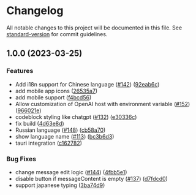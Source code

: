 # Changelog

All notable changes to this project will be documented in this file. See [standard-version](https://github.com/conventional-changelog/standard-version) for commit guidelines.

## 1.0.0 (2023-03-25)


### Features

* Add i18n support for Chinese language ([#142](https://github.com/yuvaldolev/ChatGPT/issues/142)) ([92eab6c](https://github.com/yuvaldolev/ChatGPT/commit/92eab6c6346b1e53921185eff254d051534ffd60))
* add mobile app icons ([26535a7](https://github.com/yuvaldolev/ChatGPT/commit/26535a7c70a13a23458fd47ff639fb9472d575b6))
* add mobile support ([f4bcd56](https://github.com/yuvaldolev/ChatGPT/commit/f4bcd5649b0b4f0e9a63d0f7d3c4101df7767dd1))
* Allow customization of OpenAI host with environment variable ([#152](https://github.com/yuvaldolev/ChatGPT/issues/152)) ([966021e](https://github.com/yuvaldolev/ChatGPT/commit/966021ed74cb0788f7ac15b93dd3ba6bd0b0b3a5))
* codeblock styling like chatgpt ([#132](https://github.com/yuvaldolev/ChatGPT/issues/132)) ([e30336c](https://github.com/yuvaldolev/ChatGPT/commit/e30336c00e2b682420d3740776ddff4461bb95e0))
* fix build ([4d63e8d](https://github.com/yuvaldolev/ChatGPT/commit/4d63e8d179f03fe24653c96e8e14109266c365d4))
* Russian language ([#148](https://github.com/yuvaldolev/ChatGPT/issues/148)) ([cb58a70](https://github.com/yuvaldolev/ChatGPT/commit/cb58a703e331467db2ef696cee319d913082c336))
* show language name ([#113](https://github.com/yuvaldolev/ChatGPT/issues/113)) ([bc3b6d3](https://github.com/yuvaldolev/ChatGPT/commit/bc3b6d3355e90241a1aee99baf2ae3f05a1f2a7c))
* tauri integration ([c162782](https://github.com/yuvaldolev/ChatGPT/commit/c16278252be56023ae5a6deb8290e15b55da25cb))


### Bug Fixes

* change message edit logic ([#144](https://github.com/yuvaldolev/ChatGPT/issues/144)) ([4fbb5e1](https://github.com/yuvaldolev/ChatGPT/commit/4fbb5e1f79c9d279238b0adb24ee4c4063c275f7))
* disable button if messageContent is empty ([#137](https://github.com/yuvaldolev/ChatGPT/issues/137)) ([d7fdcd0](https://github.com/yuvaldolev/ChatGPT/commit/d7fdcd0dfe5df2e3b9d5d8735920d5d13bdfc901))
* support japanese typing ([3ba74d9](https://github.com/yuvaldolev/ChatGPT/commit/3ba74d99fbcc965092b5a2bc898b2216383fc6a4))
